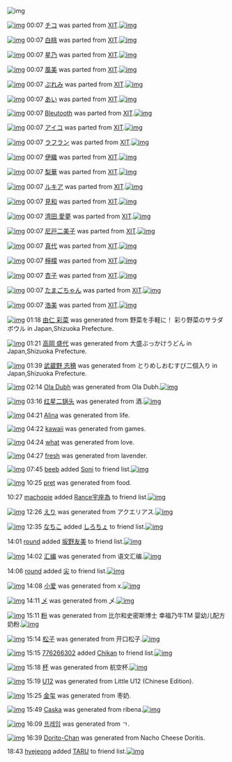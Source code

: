 ![img](http://gdrive-cdn.herokuapp.com/537b65a5bc09f0000721dda7/512px-barcode.png)

[![img](http://www.deviantsart.com/1vpo48m.png)](http://www.barcodekanojo.com/kanojo/1036483/%E3%83%81%E3%82%B3) 00:07 [チコ](http://www.barcodekanojo.com/kanojo/1036483/%E3%83%81%E3%82%B3) was parted from [XIT](http://www.barcodekanojo.com/kanojo/1036483/%E3%83%81%E3%82%B3).[![img](http://www.deviantsart.com/815jg6.jpeg)](http://www.barcodekanojo.com/user/209348/XIT) 

[![img](http://www.deviantsart.com/28jefgi.png)](http://www.barcodekanojo.com/kanojo/1201185/%E7%99%BD%E6%A1%83) 00:07 [白桃](http://www.barcodekanojo.com/kanojo/1201185/%E7%99%BD%E6%A1%83) was parted from [XIT](http://www.barcodekanojo.com/kanojo/1201185/%E7%99%BD%E6%A1%83).[![img](http://www.deviantsart.com/815jg6.jpeg)](http://www.barcodekanojo.com/user/209348/XIT) 

[![img](http://www.deviantsart.com/3b1qscm.png)](http://www.barcodekanojo.com/kanojo/2541776/%E6%98%9F%E4%B9%83) 00:07 [星乃](http://www.barcodekanojo.com/kanojo/2541776/%E6%98%9F%E4%B9%83) was parted from [XIT](http://www.barcodekanojo.com/kanojo/2541776/%E6%98%9F%E4%B9%83).[![img](http://www.deviantsart.com/815jg6.jpeg)](http://www.barcodekanojo.com/user/209348/XIT) 

[![img](http://www.deviantsart.com/3rkpevg.png)](http://www.barcodekanojo.com/kanojo/763409/%E9%A2%A8%E7%BE%8E) 00:07 [風美](http://www.barcodekanojo.com/kanojo/763409/%E9%A2%A8%E7%BE%8E) was parted from [XIT](http://www.barcodekanojo.com/kanojo/763409/%E9%A2%A8%E7%BE%8E).[![img](http://www.deviantsart.com/815jg6.jpeg)](http://www.barcodekanojo.com/user/209348/XIT) 

[![img](http://www.deviantsart.com/1d78ghh.png)](http://www.barcodekanojo.com/kanojo/1237854/%E3%81%B7%E3%82%8C%E3%81%BF) 00:07 [ぷれみ](http://www.barcodekanojo.com/kanojo/1237854/%E3%81%B7%E3%82%8C%E3%81%BF) was parted from [XIT](http://www.barcodekanojo.com/kanojo/1237854/%E3%81%B7%E3%82%8C%E3%81%BF).[![img](http://www.deviantsart.com/815jg6.jpeg)](http://www.barcodekanojo.com/user/209348/XIT) 

[![img](http://www.deviantsart.com/1spd1o7.png)](http://www.barcodekanojo.com/kanojo/432873/%E3%81%82%E3%81%84) 00:07 [あい](http://www.barcodekanojo.com/kanojo/432873/%E3%81%82%E3%81%84) was parted from [XIT](http://www.barcodekanojo.com/kanojo/432873/%E3%81%82%E3%81%84).[![img](http://www.deviantsart.com/815jg6.jpeg)](http://www.barcodekanojo.com/user/209348/XIT) 

[![img](http://www.deviantsart.com/3372ovh.png)](http://www.barcodekanojo.com/kanojo/968530/Bleutooth) 00:07 [Bleutooth](http://www.barcodekanojo.com/kanojo/968530/Bleutooth) was parted from [XIT](http://www.barcodekanojo.com/kanojo/968530/Bleutooth).[![img](http://www.deviantsart.com/815jg6.jpeg)](http://www.barcodekanojo.com/user/209348/XIT) 

[![img](http://www.deviantsart.com/2qegks8.png)](http://www.barcodekanojo.com/kanojo/1536707/%E3%82%A2%E3%82%A4%E3%82%B3) 00:07 [アイコ](http://www.barcodekanojo.com/kanojo/1536707/%E3%82%A2%E3%82%A4%E3%82%B3) was parted from [XIT](http://www.barcodekanojo.com/kanojo/1536707/%E3%82%A2%E3%82%A4%E3%82%B3).[![img](http://www.deviantsart.com/815jg6.jpeg)](http://www.barcodekanojo.com/user/209348/XIT) 

[![img](http://www.deviantsart.com/3h3e0u7.png)](http://www.barcodekanojo.com/kanojo/1720585/%E3%83%A9%E3%83%95%E3%83%A9%E3%83%B3) 00:07 [ラフラン](http://www.barcodekanojo.com/kanojo/1720585/%E3%83%A9%E3%83%95%E3%83%A9%E3%83%B3) was parted from [XIT](http://www.barcodekanojo.com/kanojo/1720585/%E3%83%A9%E3%83%95%E3%83%A9%E3%83%B3).[![img](http://www.deviantsart.com/815jg6.jpeg)](http://www.barcodekanojo.com/user/209348/XIT) 

[![img](http://www.deviantsart.com/qcjmca.png)](http://www.barcodekanojo.com/kanojo/1953216/%E4%BC%8A%E7%B9%94) 00:07 [伊織](http://www.barcodekanojo.com/kanojo/1953216/%E4%BC%8A%E7%B9%94) was parted from [XIT](http://www.barcodekanojo.com/kanojo/1953216/%E4%BC%8A%E7%B9%94).[![img](http://www.deviantsart.com/815jg6.jpeg)](http://www.barcodekanojo.com/user/209348/XIT) 

[![img](http://www.deviantsart.com/1ev12vd.png)](http://www.barcodekanojo.com/kanojo/2194910/%E6%A2%A8%E8%8F%AF) 00:07 [梨華](http://www.barcodekanojo.com/kanojo/2194910/%E6%A2%A8%E8%8F%AF) was parted from [XIT](http://www.barcodekanojo.com/kanojo/2194910/%E6%A2%A8%E8%8F%AF).[![img](http://www.deviantsart.com/815jg6.jpeg)](http://www.barcodekanojo.com/user/209348/XIT) 

[![img](http://www.deviantsart.com/1os4u14.png)](http://www.barcodekanojo.com/kanojo/1451661/%E3%83%AB%E3%82%AD%E3%82%A2) 00:07 [ルキア](http://www.barcodekanojo.com/kanojo/1451661/%E3%83%AB%E3%82%AD%E3%82%A2) was parted from [XIT](http://www.barcodekanojo.com/kanojo/1451661/%E3%83%AB%E3%82%AD%E3%82%A2).[![img](http://www.deviantsart.com/815jg6.jpeg)](http://www.barcodekanojo.com/user/209348/XIT) 

[![img](http://www.deviantsart.com/hl8dcm.png)](http://www.barcodekanojo.com/kanojo/1370500/%E8%A6%8B%E5%92%8C) 00:07 [見和](http://www.barcodekanojo.com/kanojo/1370500/%E8%A6%8B%E5%92%8C) was parted from [XIT](http://www.barcodekanojo.com/kanojo/1370500/%E8%A6%8B%E5%92%8C).[![img](http://www.deviantsart.com/815jg6.jpeg)](http://www.barcodekanojo.com/user/209348/XIT) 

[![img](http://www.deviantsart.com/1lvr8dv.png)](http://www.barcodekanojo.com/kanojo/1213760/%E6%B9%BE%E7%94%B0%20%E6%84%9B%E5%A4%A2) 00:07 [湾田 愛夢](http://www.barcodekanojo.com/kanojo/1213760/%E6%B9%BE%E7%94%B0%20%E6%84%9B%E5%A4%A2) was parted from [XIT](http://www.barcodekanojo.com/kanojo/1213760/%E6%B9%BE%E7%94%B0%20%E6%84%9B%E5%A4%A2).[![img](http://www.deviantsart.com/815jg6.jpeg)](http://www.barcodekanojo.com/user/209348/XIT) 

[![img](http://www.deviantsart.com/3hj1l8e.png)](http://www.barcodekanojo.com/kanojo/17872/%E5%B0%BC%E6%88%B8%E4%BA%8C%E7%BE%8E%E5%AD%90) 00:07 [尼戸二美子](http://www.barcodekanojo.com/kanojo/17872/%E5%B0%BC%E6%88%B8%E4%BA%8C%E7%BE%8E%E5%AD%90) was parted from [XIT](http://www.barcodekanojo.com/kanojo/17872/%E5%B0%BC%E6%88%B8%E4%BA%8C%E7%BE%8E%E5%AD%90).[![img](http://www.deviantsart.com/815jg6.jpeg)](http://www.barcodekanojo.com/user/209348/XIT) 

[![img](http://www.deviantsart.com/12ftn8d.png)](http://www.barcodekanojo.com/kanojo/2367444/%E7%9C%9F%E4%BB%A3) 00:07 [真代](http://www.barcodekanojo.com/kanojo/2367444/%E7%9C%9F%E4%BB%A3) was parted from [XIT](http://www.barcodekanojo.com/kanojo/2367444/%E7%9C%9F%E4%BB%A3).[![img](http://www.deviantsart.com/815jg6.jpeg)](http://www.barcodekanojo.com/user/209348/XIT) 

[![img](http://www.deviantsart.com/73iipk.png)](http://www.barcodekanojo.com/kanojo/2083854/%E6%AA%B8%E6%AA%AC) 00:07 [檸檬](http://www.barcodekanojo.com/kanojo/2083854/%E6%AA%B8%E6%AA%AC) was parted from [XIT](http://www.barcodekanojo.com/kanojo/2083854/%E6%AA%B8%E6%AA%AC).[![img](http://www.deviantsart.com/815jg6.jpeg)](http://www.barcodekanojo.com/user/209348/XIT) 

[![img](http://www.deviantsart.com/2m0qpqu.png)](http://www.barcodekanojo.com/kanojo/2500513/%E6%9D%8F%E5%AD%90) 00:07 [杏子](http://www.barcodekanojo.com/kanojo/2500513/%E6%9D%8F%E5%AD%90) was parted from [XIT](http://www.barcodekanojo.com/kanojo/2500513/%E6%9D%8F%E5%AD%90).[![img](http://www.deviantsart.com/815jg6.jpeg)](http://www.barcodekanojo.com/user/209348/XIT) 

[![img](http://www.deviantsart.com/14amah.png)](http://www.barcodekanojo.com/kanojo/1720173/%E3%81%9F%E3%81%BE%E3%81%94%E3%81%A1%E3%82%83%E3%82%93) 00:07 [たまごちゃん](http://www.barcodekanojo.com/kanojo/1720173/%E3%81%9F%E3%81%BE%E3%81%94%E3%81%A1%E3%82%83%E3%82%93) was parted from [XIT](http://www.barcodekanojo.com/kanojo/1720173/%E3%81%9F%E3%81%BE%E3%81%94%E3%81%A1%E3%82%83%E3%82%93).[![img](http://www.deviantsart.com/815jg6.jpeg)](http://www.barcodekanojo.com/user/209348/XIT) 

[![img](http://www.deviantsart.com/30ojnnl.png)](http://www.barcodekanojo.com/kanojo/764104/%E6%B5%A9%E7%BE%8E) 00:07 [浩美](http://www.barcodekanojo.com/kanojo/764104/%E6%B5%A9%E7%BE%8E) was parted from [XIT](http://www.barcodekanojo.com/kanojo/764104/%E6%B5%A9%E7%BE%8E).[![img](http://www.deviantsart.com/815jg6.jpeg)](http://www.barcodekanojo.com/user/209348/XIT) 

[![img](http://www.deviantsart.com/2vj871q.png)](http://www.barcodekanojo.com/kanojo/3193774/%E7%94%B1%E4%BB%81%20%E5%BD%A9%E8%8F%9C) 01:18 [由仁 彩菜](http://www.barcodekanojo.com/kanojo/3193774/%E7%94%B1%E4%BB%81%20%E5%BD%A9%E8%8F%9C) was generated from 野菜を手軽に！ 彩り野菜のサラダボウル in Japan,Shizuoka Prefecture.

[![img](http://www.deviantsart.com/3cj49e6.png)](http://www.barcodekanojo.com/kanojo/3193775/%E9%AB%98%E5%B2%A1%20%E7%9B%9B%E4%BB%A3) 01:21 [高岡 盛代](http://www.barcodekanojo.com/kanojo/3193775/%E9%AB%98%E5%B2%A1%20%E7%9B%9B%E4%BB%A3) was generated from 大盛ぶっかけうどん in Japan,Shizuoka Prefecture.

[![img](http://www.deviantsart.com/4c7ejp.png)](http://www.barcodekanojo.com/kanojo/3193776/%E6%AD%A6%E8%94%B5%E9%87%8E%20%E5%BF%97%E7%A9%82) 01:39 [武蔵野 志穂](http://www.barcodekanojo.com/kanojo/3193776/%E6%AD%A6%E8%94%B5%E9%87%8E%20%E5%BF%97%E7%A9%82) was generated from とりめしおむすび二個入り in Japan,Shizuoka Prefecture.

[![img](http://www.deviantsart.com/28jjq53.png)](http://www.barcodekanojo.com/kanojo/3193777/Ola%20Dubh) 02:14 [Ola Dubh](http://www.barcodekanojo.com/kanojo/3193777/Ola%20Dubh) was generated from Ola Dubh.[![img](http://www.deviantsart.com/1f9u3cq.jpeg)](http://www.barcodekanojo.com/product_images/barcode/6019705/1427562789/Ola%20Dubh.jpg) 

[![img](http://www.deviantsart.com/ulhnt2.png)](http://www.barcodekanojo.com/kanojo/3193778/%E7%BA%A2%E6%98%9F%E4%BA%8C%E9%94%85%E5%A4%B4) 03:16 [红星二锅头](http://www.barcodekanojo.com/kanojo/3193778/%E7%BA%A2%E6%98%9F%E4%BA%8C%E9%94%85%E5%A4%B4) was generated from 酒.[![img](http://www.deviantsart.com/7na2la.jpeg)](http://www.barcodekanojo.com/product_images/barcode/1925308/1299257226/%E7%B4%85%E6%98%9F%E4%BA%8C%E9%94%85%E5%A4%B4%E6%B4%92.jpg) 

[![img](http://www.deviantsart.com/1mbpc28.png)](http://www.barcodekanojo.com/kanojo/3193779/Alina) 04:21 [Alina](http://www.barcodekanojo.com/kanojo/3193779/Alina) was generated from life.

[![img](http://www.deviantsart.com/3p4qgk3.png)](http://www.barcodekanojo.com/kanojo/3193780/kawaii) 04:22 [kawaii](http://www.barcodekanojo.com/kanojo/3193780/kawaii) was generated from games.

[![img](http://www.deviantsart.com/3bbi2tf.png)](http://www.barcodekanojo.com/kanojo/3193781/what) 04:24 [what](http://www.barcodekanojo.com/kanojo/3193781/what) was generated from love.

[![img](http://www.deviantsart.com/1fesobo.png)](http://www.barcodekanojo.com/kanojo/3193782/fresh) 04:27 [fresh](http://www.barcodekanojo.com/kanojo/3193782/fresh) was generated from lavender.

[![img](http://www.deviantsart.com/1d84a6f.jpeg)](http://www.barcodekanojo.com/user/495412/beeb) 07:45 [beeb](http://www.barcodekanojo.com/user/495412/beeb) added [Soni](http://www.barcodekanojo.com/kanojo/3193059/Soni) to friend list.[![img](http://www.deviantsart.com/11c527v.png)](http://www.barcodekanojo.com/kanojo/3193059/Soni) 

[![img](http://www.deviantsart.com/1ejou1a.png)](http://www.barcodekanojo.com/kanojo/3193783/pret) 10:25 [pret](http://www.barcodekanojo.com/kanojo/3193783/pret) was generated from food.

10:27 [machopie](http://www.barcodekanojo.com/user/500743/machopie) added [Rance宇座為](http://www.barcodekanojo.com/kanojo/2571007/Rance%E5%AE%87%E5%BA%A7%E7%82%BA) to friend list.[![img](http://www.deviantsart.com/2vk2co8.png)](http://www.barcodekanojo.com/kanojo/2571007/Rance%E5%AE%87%E5%BA%A7%E7%82%BA) 

[![img](http://www.deviantsart.com/3m5cho6.png)](http://www.barcodekanojo.com/kanojo/3193784/%E3%81%88%E3%82%8A) 12:26 [えり](http://www.barcodekanojo.com/kanojo/3193784/%E3%81%88%E3%82%8A) was generated from アクエリアス.[![img](http://www.deviantsart.com/q22mps.jpeg)](http://www.barcodekanojo.com/product_images/barcode/2045315/1300603768/%E3%82%A2%E3%82%AF%E3%82%A8%E3%83%AA%E3%82%A2%E3%82%B9500ml.jpg) 

[![img](http://www.deviantsart.com/1lb4fit.jpeg)](http://www.barcodekanojo.com/user/314581/%E3%81%AA%E3%81%A1%E3%81%93) 12:35 [なちこ](http://www.barcodekanojo.com/user/314581/%E3%81%AA%E3%81%A1%E3%81%93) added [しろちょ](http://www.barcodekanojo.com/kanojo/3169874/%E3%81%97%E3%82%8D%E3%81%A1%E3%82%87) to friend list.[![img](http://www.deviantsart.com/1bl9q02.png)](http://www.barcodekanojo.com/kanojo/3169874/%E3%81%97%E3%82%8D%E3%81%A1%E3%82%87) 

14:01 [round](http://www.barcodekanojo.com/user/500749/round) added [坂野友美](http://www.barcodekanojo.com/kanojo/2389436/%E5%9D%82%E9%87%8E%E5%8F%8B%E7%BE%8E) to friend list.[![img](http://www.deviantsart.com/2e5dvqg.png)](http://www.barcodekanojo.com/kanojo/2389436/%E5%9D%82%E9%87%8E%E5%8F%8B%E7%BE%8E) 

[![img](http://www.deviantsart.com/3hu7k5t.png)](http://www.barcodekanojo.com/kanojo/3193785/%E6%B1%87%E7%BC%96) 14:02 [汇编](http://www.barcodekanojo.com/kanojo/3193785/%E6%B1%87%E7%BC%96) was generated from 语文汇编.[![img](http://www.deviantsart.com/19hk2b0.jpeg)](http://www.barcodekanojo.com/product_images/barcode/6019717/1427605357/%E8%AF%AD%E6%96%87%E6%B1%87%E7%BC%96.jpg) 

14:06 [round](http://www.barcodekanojo.com/user/500749/round) added [尖](http://www.barcodekanojo.com/kanojo/2462773/%E5%B0%96) to friend list.[![img](http://www.deviantsart.com/g8e1mh.png)](http://www.barcodekanojo.com/kanojo/2462773/%E5%B0%96) 

[![img](http://www.deviantsart.com/smmk9b.png)](http://www.barcodekanojo.com/kanojo/3193786/%E5%B0%8F%E7%88%B1) 14:08 [小爱](http://www.barcodekanojo.com/kanojo/3193786/%E5%B0%8F%E7%88%B1) was generated from x.[![img](http://www.deviantsart.com/1gd2onm.jpeg)](http://www.barcodekanojo.com/product_images/barcode/6019719/1427605652/x.jpg) 

[![img](http://www.deviantsart.com/u2dkie.png)](http://www.barcodekanojo.com/kanojo/3193787/%E4%B9%84) 14:11 [乄](http://www.barcodekanojo.com/kanojo/3193787/%E4%B9%84) was generated from 乄.[![img](http://www.deviantsart.com/3do9tuu.jpeg)](http://www.barcodekanojo.com/product_images/barcode/6019720/1427605875/%E4%B9%84.jpg) 

[![img](http://www.deviantsart.com/a4vfc9.png)](http://www.barcodekanojo.com/kanojo/3193788/%E7%B2%89) 15:11 [粉](http://www.barcodekanojo.com/kanojo/3193788/%E7%B2%89) was generated from 比尔和史密斯博士 幸福乃牛TM 婴幼儿配方奶粉.[![img](http://www.deviantsart.com/3jilnvj.jpeg)](http://www.barcodekanojo.com/product_images/barcode/6019721/1427609505/%E6%AF%94%E5%B0%94%E5%92%8C%E5%8F%B2%E5%AF%86%E6%96%AF%E5%8D%9A%E5%A3%AB%20%E5%B9%B8%E7%A6%8F%E4%B9%83%E7%89%9BTM%20%E5%A9%B4%E5%B9%BC%E5%84%BF%E9%85%8D%E6%96%B9%E5%A5%B6%E7%B2%89.jpg) 

[![img](http://www.deviantsart.com/h3u4q0.png)](http://www.barcodekanojo.com/kanojo/3193789/%E6%9D%BE%E5%AD%90) 15:14 [松子](http://www.barcodekanojo.com/kanojo/3193789/%E6%9D%BE%E5%AD%90) was generated from 开口松子.[![img](http://www.deviantsart.com/3i66b2c.jpeg)](http://www.barcodekanojo.com/product_images/barcode/6019722/1427609625/%E5%BC%80%E5%8F%A3%E6%9D%BE%E5%AD%90.jpg) 

[![img](http://www.deviantsart.com/3q9d327.jpeg)](http://www.barcodekanojo.com/user/500750/776266302) 15:15 [776266302](http://www.barcodekanojo.com/user/500750/776266302) added [Chikan](http://www.barcodekanojo.com/kanojo/1881016/Chikan) to friend list.[![img](http://www.deviantsart.com/3euisqo.png)](http://www.barcodekanojo.com/kanojo/1881016/Chikan) 

[![img](http://www.deviantsart.com/3qccvju.png)](http://www.barcodekanojo.com/kanojo/3193790/%E6%9D%AF) 15:18 [杯](http://www.barcodekanojo.com/kanojo/3193790/%E6%9D%AF) was generated from 航空杯.[![img](http://www.deviantsart.com/15ghr9t.jpeg)](http://www.barcodekanojo.com/product_images/barcode/6019724/1427609845/%E8%88%AA%E7%A9%BA%E6%9D%AF.jpg) 

[![img](http://www.deviantsart.com/3e5spq4.png)](http://www.barcodekanojo.com/kanojo/3193791/U12) 15:19 [U12](http://www.barcodekanojo.com/kanojo/3193791/U12) was generated from Little U12 (Chinese Edition).

[![img](http://www.deviantsart.com/12cjm8n.png)](http://www.barcodekanojo.com/kanojo/3193792/%E9%87%91%E7%8E%BA) 15:25 [金玺](http://www.barcodekanojo.com/kanojo/3193792/%E9%87%91%E7%8E%BA) was generated from 枣奶.

[![img](http://www.deviantsart.com/1cv8gba.png)](http://www.barcodekanojo.com/kanojo/3193793/Caska) 15:49 [Caska](http://www.barcodekanojo.com/kanojo/3193793/Caska) was generated from ribena.[![img](http://www.deviantsart.com/16429b8.jpeg)](http://www.barcodekanojo.com/product_images/barcode/6019727/1427611743/ribena.jpg) 

[![img](http://www.deviantsart.com/2fcijhk.png)](http://www.barcodekanojo.com/kanojo/3193794/%ED%94%84%EB%A0%88%EC%9E%84) 16:09 [프레임](http://www.barcodekanojo.com/kanojo/3193794/%ED%94%84%EB%A0%88%EC%9E%84) was generated from ㄱ.

[![img](http://www.deviantsart.com/3bh4029.png)](http://www.barcodekanojo.com/kanojo/3193795/Dorito-Chan) 16:39 [Dorito-Chan](http://www.barcodekanojo.com/kanojo/3193795/Dorito-Chan) was generated from Nacho Cheese Doritis.

18:43 [hyejeong](http://www.barcodekanojo.com/user/468652/hyejeong) added [TARU](http://www.barcodekanojo.com/kanojo/2960353/TARU) to friend list.[![img](http://www.deviantsart.com/3lhnop5.png)](http://www.barcodekanojo.com/kanojo/2960353/TARU) 

